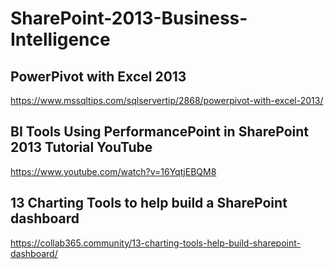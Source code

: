 # SharePoint-2013-Business-Intelligence

## PowerPivot with Excel 2013

https://www.mssqltips.com/sqlservertip/2868/powerpivot-with-excel-2013/

## BI Tools Using PerformancePoint in SharePoint 2013 Tutorial YouTube

https://www.youtube.com/watch?v=16YqtjEBQM8

## 13 Charting Tools to help build a SharePoint dashboard

https://collab365.community/13-charting-tools-help-build-sharepoint-dashboard/
